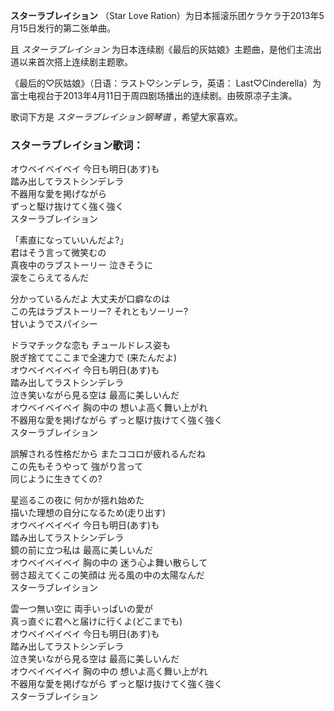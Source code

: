 

**スターラブレイション** （Star Love Ration）为日本摇滚乐团ケラケラ于2013年5月15日发行的第二张单曲。

  
且 _スターラブレイション_ 为日本连续剧《最后的灰姑娘》主题曲，是他们主流出道以来首次搭上连续剧主题歌。

  
《最后的♡灰姑娘》（日语：ラスト♡シンデレラ，英语：
Last♡Cinderella）为富士电视台于2013年4月11日于周四剧场播出的连续剧。由筱原凉子主演。

  
歌词下方是 _スターラブレイション钢琴谱_ ，希望大家喜欢。

### スターラブレイション歌词：

オウベイベイベイ 今日も明日(あす)も  
踏み出してラストシンデレラ  
不器用な愛を掲げながら  
ずっと駆け抜けてく強く強く  
スターラブレイション

「素直になっていいんだよ?」  
君はそう言って微笑むの  
真夜中のラブストーリー 泣きそうに  
涙をこらえてるんだ

分かっているんだよ 大丈夫が口癖なのは  
この先はラブストーリー? それともソーリー?  
甘いようでスパイシー

ドラマチックな恋も チュールドレス姿も  
脱ぎ捨ててここまで全速力で (来たんだよ)  
オウベイベイベイ 今日も明日(あす)も  
踏み出してラストシンデレラ  
泣き笑いながら見る空は 最高に美しいんだ  
オウベイベイベイ 胸の中の 想いよ高く舞い上がれ  
不器用な愛を掲げながら ずっと駆け抜けてく強く強く  
スターラブレイション

誤解される性格だから またココロが疲れるんだね  
この先もそうやって 強がり言って  
同じように生きてくの?

星巡るこの夜に 何かが揺れ始めた  
描いた理想の自分になるため(走り出す)  
オウベイベイベイ 今日も明日(あす)も  
踏み出してラストシンデレラ  
鏡の前に立つ私は 最高に美しいんだ  
オウベイベイベイ 胸の中の 迷う心よ舞い散らして  
弱さ超えてくこの笑顔は 光る風の中の太陽なんだ  
スターラブレイション

雲一つ無い空に 両手いっぱいの愛が  
真っ直ぐに君へと届けに行くよ(どこまでも)  
オウベイベイベイ 今日も明日(あす)も  
踏み出してラストシンデレラ  
泣き笑いながら見る空は 最高に美しいんだ  
オウベイベイベイ 胸の中の 想いよ高く舞い上がれ  
不器用な愛を掲げながら ずっと駆け抜けてく強く強く  
スターラブレイション

